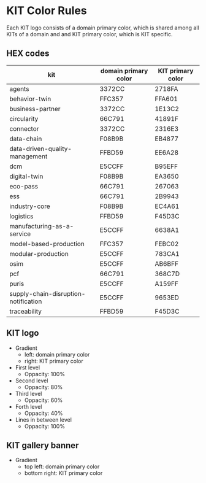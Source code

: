 # KIT Color Rules

Each KIT logo consists of a domain primary color, which is shared among all KITs of a domain and and KIT primary color, which is KIT specific.

## HEX codes

|kit|domain primary color|KIT primary color|
|---|---|---|
|agents|3372CC|2718FA|
|behavior-twin|FFC357|FFA601|
|business-partner|3372CC|1E13C2|
|circularity|66C791|41891F|
|connector|3372CC|2316E3|
|data-chain|F08B9B|EB4877|
|data-driven-quality-management|FFBD59|EE6A28|
|dcm|E5CCFF|B95EFF|
|digital-twin|F08B9B|EA3650|
|eco-pass|66C791|267063|
|ess|66C791|2B9943|
|industry-core|F08B9B|EC4A61|
|logistics|FFBD59|F45D3C|
|manufacturing-as-a-service|E5CCFF|6638A1|
|model-based-production|FFC357|FEBC02|
|modular-production|E5CCFF|783CA1|
|osim|E5CCFF|AB6BFF|
|pcf|66C791|368C7D|
|puris|E5CCFF|A159FF|
|supply-chain-disruption-notification|E5CCFF|9653ED|
|traceability|FFBD59|F45D3C|

## KIT logo

- Gradient
  - left: domain primary color
  - right: KIT primary color
- First level
  - Oppacity: 100%
- Second level
  - Oppacity: 80%
- Third level
  - Oppacity: 60%
- Forth level
  - Oppacity: 40%
- Lines in between level
  - Oppacity: 100%

## KIT gallery banner

- Gradient
  - top left: domain primary color
  - bottom right: KIT primary color
